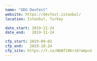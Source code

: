 ```yaml
---
name: "GDG DevFest"
website: https://devfest.istanbul/
location: Istanbul, Turkey

date_start: 2019-11-24
date_end:   2019-11-24

cfp_start: 2019-09-02
cfp_end:   2019-10-24
cfp_site: https://t.co/NbBf19Krz8?amp=1
---
```

